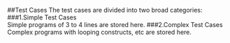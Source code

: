 ##Test Cases
The test cases are divided into two broad categories:
###1.Simple Test Cases  
Simple programs of 3 to 4 lines are stored here. 
###2.Complex Test Cases  
Complex programs with looping constructs, etc are stored here. 
